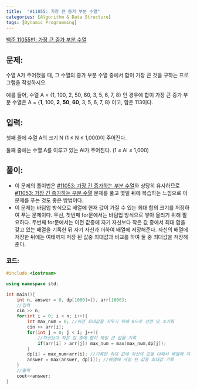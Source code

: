 ```yaml
---
title:  "#11055: 가장 큰 증가 부분 수열"
categories: [Algorithm & Data Structure]
tags: [Dynamic Programming]
---
```


[백준 11055번: 가장 큰 증가 부분 수열](https://www.acmicpc.net/problem/11055)

## 문제:

수열 A가 주어졌을 때, 그 수열의 증가 부분 수열 중에서 합이 가장 큰 것을 구하는 프로그램을 작성하시오.

예를 들어, 수열 A = {1, 100, 2, 50, 60, 3, 5, 6, 7, 8} 인 경우에 합이 가장 큰 증가 부분 수열은 A = {**1**, 100, **2**, **50**, **60**, 3, 5, 6, 7, 8} 이고, 합은 113이다.

## 입력:

첫째 줄에 수열 A의 크기 N (1 ≤ N ≤ 1,000)이 주어진다.

둘째 줄에는 수열 A를 이루고 있는 Ai가 주어진다. (1 ≤ Ai ≤ 1,000)

## 풀이:

- 이 문제의 풀이법은 [#11053: 가장 긴 증가하는 부분 수열](/algorithm%20&%20data%20structure/11053-가장-긴-증가하는-부분-수열/)와 상당히 유사하므로 [#11053: 가장 긴 증가하는 부분 수열](/algorithm%20&%20data%20structure/11053-가장-긴-증가하는-부분-수열/) 문제를 풀고 몇일 뒤에 복습하는 느낌으로 이 문제를 푸는 것도 좋은 방법이다.
- 이 문제는 바텀업 방식으로 배열에 현재 값이 가질 수 있는 최대 합의 크기를 저장하여 푸는 문제이다. 우선, 첫번째 for문에서는 바텀업 방식으로 쌓아 올리기 위해 필요하다. 두번째 for문에서는 이전 값중에 자기 자신보다 작은 값 중에서 최대 합을 갖고 있는 배열을 기록한 뒤 자기 자신과 더하여 배열에 저장해준다. 자신의 배열에 저장한 뒤에는 여태까지 저장 된 값중 최대값과 비교를 하여 둘 중 최대값을 저장해준다.

### 코드:

```cpp
#include <iostream>

using namespace std;

int main(){
	int n, answer = 0, dp[1000]={}, arr[1000];
	//입력
	cin >> n;
	for(int i = 0; i < n; i++){
		int max_num = 0; //이전 최대값을 지우기 위해 0으로 선언 및 초기화
		cin >> arr[i];
		for(int j = 0; j < i; j++){
			//자신보다 작은 값 중에 합이 제일 큰 값을 기록
			if(arr[i] > arr[j]) max_num = max(max_num,dp[j]);
		}
		dp[i] = max_num+arr[i]; //기록한 최대 값에 자신의 값을 더해서 배열에 저장
		answer = max(answer, dp[i]); //배열에 저장 된 값중 최대값 기록
	}
	//출력
	cout<<answer;
}
```
